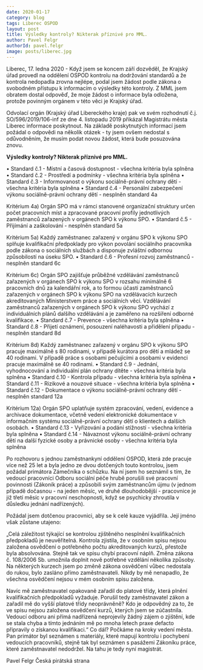 ```yaml
---
date: 2020-01-17
category: blog
tags: Liberec OSPOD 
layout: post
title: Výsledky kontroly? Nikterak příznivé pro MML.
author: Pavel Felgr
authorId: pavel.felgr
image: posts/liberec.jpg
---
```


Liberec, 17. ledna 2020 - Když jsem se koncem září dozvěděl, že Krajský úřad provedl na oddělení OSPOD kontrolu na dodržování standardů a že kontrola nedopadla zrovna nejlépe, podal jsem žádost podle zákona o svobodném přístupu k informacím o výsledky této kontroly. Z MML jsem obratem dostal odpověď, že moje žádost o informace byla odložena, protože povinným orgánem v této věci je Krajský úřad.

Odvolací orgán (Krajský úřad Libereckého kraje) pak ve svém rozhodnutí č.j. SO/596/2019/106-inf ze dne 4. listopadu 2019 přikázal Magistrátu města Liberec informace poskytnout. Na základě poskytnutých informací jsem požádal o odpovědi na několik otázek - ty jsem ovšem nedostal s odůvodněním, že musím podat novou žádost, která bude posuzována znovu.

**Výsledky kontroly? Nikterak příznivé pro MML.**

• Standard č.1 - Místní a časová dostupnost - všechna kritéria byla splněna
• Standard č.2 - Prostředí a podmínky - všechna kritéria byla splněna
• Standard č.3 - Informovanost o výkonu sociálně-právní ochrany dětí - všechna kritéria byla splněna
• Standard č.4 - Personální zabezpečení výkonu sociálně-právní ochrany dětí - nesplněn standard 4a

Kritérium 4a) Orgán SPO má v rámci stanovené organizační struktury určen počet pracovních míst a zpracované pracovní profily jednotlivých zaměstnanců zařazených v orgánech SPO k výkonu SPO.
• Standard č.5 - Přijímání a zaškolování - nesplněn standard 5a

Kritérium 5a) Každý zaměstnanec zařazený v orgánu SPO k výkonu SPO splňuje kvalifikační předpoklady pro výkon povolání sociálního pracovníka podle zákona o sociálních službách a disponuje zvláštní odbornou způsobilostí na úseku SPO.
• Standard č.6 - Profesní rozvoj zaměstnanců - nesplněn standard 6c

Kritérium 6c) Orgán SPO zajišťuje průběžné vzdělávání zaměstnanců zařazených v orgánech SPO k výkonu SPO v rozsahu minimálně 6 pracovních dnů za kalendářní rok, a to formou účasti zaměstnanců zařazených v orgánech SPO k výkonu SPO na vzdělávacích kurzech akreditovaných Ministerstvem práce a sociálních věcí. Vzdělávání zaměstnanců zařazených v orgánech SPO k výkonu SPO vychází z individuálních plánů dalšího vzdělávání a je zaměřeno na rozšíření odborné kvalifikace.
• Standard č.7 - Prevence - všechna kritéria byla splněna
• Standard č.8 - Přijetí oznámení, posouzení naléhavosti a přidělení případu - nesplněn standard 8d

Kritérium 8d) Každý zaměstnanec zařazený v orgánu SPO k výkonu SPO pracuje maximálně s 80 rodinami, v případě kurátora pro dětí a mládež se 40 rodinami. V případě práce s osobami pečujícími a osobami v evidenci pracuje maximálně se 40 rodinami.
• Standard č.9 - Jednání, vyhodnocování a individuální plán ochrany dítěte - všechna kritéria byla splněna
• Standard č.10 - Kontrola případu - všechna kritéria byla splněna
• Standard č.11 - Rizikové a nouzové situace - všechna kritéria byla splněna
• Standard č.12 - Dokumentace o výkonu sociálně-právní ochrany dětí - nesplněn standard 12a

Kritérium 12a) Orgán SPO uplatňuje systém zpracování, vedení, evidence a archivace dokumentace, včetně vedení elektronické dokumentace v informačním systému sociálně-právní ochrany dětí o klientech a dalších osobách.
• Standard č.13 - Vyřizování a podání stížností - všechna kritéria byla splněna
• Standard č.14 - Návaznost výkonu sociálně-právní ochrany dětí na další fyzické osoby a právnické osoby - všechna kritéria byla splněna

Po rozhovoru s jednou zaměstnankyní oddělení OSPOD, která zde pracuje více než 25 let a byla jedno ze dvou dotčených touto kontrolou, jsem požádal primátora Zámečníka o schůzku. Na ní jsem ho seznámil s tím, že vedoucí pracovníci Odboru sociální péče hrubě porušili své pracovní povinnosti (Zákoník práce) a způsobili svým zaměstnancům újmu (v jednom případě dočasnou - na jeden měsíc, ve druhé dlouhodobější - pracovnice je již třetí měsíc v pracovní neschopnosti, když se psychicky zhroutila v důsledku jednání nadřízených).

Požádal jsem dotčenou pracovnici, aby se k celé kauze vyjádřila. Její jméno však zůstane utajeno:

„Celá záležitost týkající se kontrolou zjištěného nesplnění kvalifikačních předpokladů je neuvěřitelná. Kontrola zjistila, že v osobním spisu nejsou založena osvědčení o potřebného počtu akreditovaných kurzů, přestože byla absolvována. Stejně tak ve spisu chybí pracovní náplň. Změna zákona č. 108/2006 Sb. umožnila doplnit nově potřebné vzdělání několika způsoby. Na některých kurzech jsem po změně zákona osvědčení vůbec nedostala do rukou, bylo zasláno přímo zaměstnavateli. Nikdy by mě nenapadlo, že všechna osvědčení nejsou v mém osobním spisu založena.

Navíc mě zaměstnavatel opakovaně zařadil do platové třídy, která plnění kvalifikačních předpokladů vyžaduje. Porušil tedy zaměstnavatel zákon a zařadil mě do vyšší platové třídy neoprávněně? Kdo je odpovědný za to, že ve spisu nejsou založena osvědčení kurzů, kterých jsem se zúčastnila. Vedoucí odboru ani přímá nadřízená neprojevily žádný zájem o zjištění, kde se stala chyba a tímto jednáním mě po mnoha letech praxe defacto připravily o získanou kvalifikaci.“
Co dál? Počkáme na kroky vedení města. Pan primátor byl seznámen s materiály, které mapují kontrolu i pochybení vedoucích pracovníků, stejně tak byl seznámen s pasážemi Zákoníku práce, které zaměstnavatel nedodržel. Na tahu je tedy nyní magistrát.

Pavel Felgr
Česká pirátská strana
